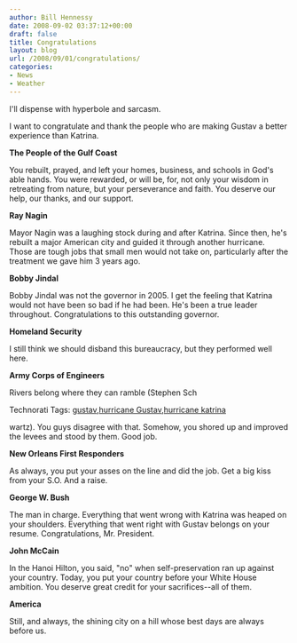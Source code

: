 ```yaml
---
author: Bill Hennessy
date: 2008-09-02 03:37:12+00:00
draft: false
title: Congratulations
layout: blog
url: /2008/09/01/congratulations/
categories:
- News
- Weather
---
```


I'll dispense with hyperbole and sarcasm.

I want to congratulate and thank the people who are making Gustav a better experience than Katrina.

**The People of the Gulf Coast**

You rebuilt, prayed, and left your homes, business, and schools in God's able hands. You were rewarded, or will be, for, not only your wisdom in retreating from nature, but your perseverance and faith. You deserve our help, our thanks, and our support. 

**Ray Nagin**

Mayor Nagin was a laughing stock during and after Katrina. Since then, he's rebuilt a major American city and guided it through another hurricane. Those are tough jobs that small men would not take on, particularly after the treatment we gave him 3 years ago.

**Bobby Jindal**

Bobby Jindal was not the governor in 2005. I get the feeling that Katrina would not have been so bad if he had been. He's been a true leader throughout. Congratulations to this outstanding governor.

**Homeland Security**

I still think we should disband this bureaucracy, but they performed well here.

**Army Corps of Engineers**

Rivers belong where they can ramble (Stephen Sch

Technorati Tags: [gustav](https://technorati.com/tags/gustav),[hurricane Gustav](https://technorati.com/tags/hurricane%20Gustav),[hurricane katrina](https://technorati.com/tags/hurricane%20katrina)

wartz). You guys disagree with that. Somehow, you shored up and improved the levees and stood by them. Good job.

**New Orleans First Responders**

As always, you put your asses on the line and did the job. Get a big kiss from your S.O. And a raise.

**George W. Bush**

The man in charge. Everything that went wrong with Katrina was heaped on your shoulders. Everything that went right with Gustav belongs on your resume. Congratulations, Mr. President.

**John McCain**

In the Hanoi Hilton, you said, "no" when self-preservation ran up against your country. Today, you put your country before your White House ambition. You deserve great credit for your sacrifices--all of them.

**America**

Still, and always, the shining city on a hill whose best days are always before us.
